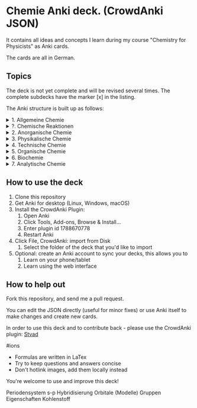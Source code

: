 # Chemie Anki deck. (CrowdAnki JSON)

It contains all ideas and concepts I learn during my course "Chemistry for Physicists" as Anki cards.

The cards are all in German.

## Topics
The deck is not yet complete and will be revised several times.
The complete subdecks have the marker [x] in the listing.

The Anki structure is built up as follows:

<details>
  <summary>1. Allgemeine Chemie</summary>

  <details>
    <summary>&nbsp;&nbsp;i. Atomaufbau</summary>

    * [X] Atommodelle
    * [X] Thomsonsche Atommodell
    * [X] Rutherfordsches Atommodell
    * [X] Rutherford Streuexperiment
    * [X] Bohrsche Atommodell
    * [X] Orbitalmodell
    * [ ] Balmer-Serie
    * [ ] Quantenmechanik
    * [ ] Wellenfunktion
    * [ ] Schrödinger Gleichung
    * [ ] Hamiltonoperator
    * [ ] Quantenzahl
    * [ ] Entartung (Quantenmechanik)
    * [ ] Atomorbital
    * [ ] Pauling-Schreibweise
    * [ ] Hundsche Regel
    * [ ] Regel des Energieminimums
    * [ ] Rumpfelektronen
    * [ ] Valenzelektronen
    * [ ] Ionisiserungsenergie
    * [ ] Elektronenaffinität
    * [ ] Elektronegativität
    * [ ] Atomgewicht
    * [ ] Atomradius
  </details>

  <details>
    <summary>&nbsp;&nbsp;ii. Periodensystem der Elemente</summary>

    * [ ] Periodensystem
    * [ ] Alkalimetalle
    * [ ] Alkalimetalle
    * [ ] Erdalkalimetalle
    * [ ] Übergangsmetalle
    * [ ] Lanthanoide
    * [ ] Actinoide
    * [ ] Metalle des p-Blocks
    * [ ] Halbmetalle
    * [ ] Nichtmetalle
    * [ ] Halogene
    * [ ] Edelgase
    * [ ] Hauptgruppen
    * [ ] Nebengruppen
    * [ ] Elektronenkonfiguration
    * [ ] Molekülion
    * [ ] Nomenklatur
    * [ ] IUPAC
    * [ ] Trivialname
      * Wichtigste Vertreter
    * [ ] Systematische Elementnamen
    * [ ] Aufbauprinzip
    * [ ] Edukte
    * [ ] Anion
    * [ ] Kation
    * [ ] Massenzahl
    * [ ] Nukleonenzahl
    * [ ] Masseneinheit
    * [ ] Nuklid
    * [ ] Isotope
    * [ ] Reinelement
    * [ ] Mischelement
    * [ ] Atommasse
  </details>

  <details>
    <summary>&nbsp;&nbsp;iii. Chemische Bindungen</summary>

    * [ ] Molekülorbitaltheorie
    * [ ] Prinzip vom kleinsten Zwang
    * [ ] Ionische Bindung
    * [ ] Isomerie
    * [ ] Summenformel
    * [ ] Dissoziation
    * [ ] Löslichkeitsprodukt
    * [ ] Phasenübergänge
    * [ ] Gemisch
    * [ ] Dimerisierung
    * [ ] Elektrolyt
    * [ ] Mesomerie
  </details>

  <details>
    <summary>&nbsp;&nbsp;iv. Grundlagen der Stöchiometrie</summary>

    * [ ] Gesetz der konstanten Proportionen
    * [ ] Gesetz der multiplen Proportionen
    * [ ] Massenerhaltungssatz
    * [ ] Teilchenzahl
    * [ ] Stoffmenge
    * [ ] Konzentration
    * [ ] Molalität
    * [ ] Molenbruch
    * [ ] Aktivität
    * [ ] Molare Reaktionsenthalphie
    * [ ] Gleichgewichtskonstante
  </details>

  <details>
    <summary>&nbsp;&nbsp;v. Säuren, Basen und Salze</summary>

    * [ ] Säure-Base-Konzepte
    * [ ] Säure - Base Gleichung
    * [ ] Säure-Base Titration
    * [ ] Autoprotolyse
    * [ ] pH-Wert
  </details>

  <details>
    <summary>&nbsp;&nbsp;vi. Chemische Stoffe</summary>

    * [ ] Stoff
      * [ ] Reinstoff
        * [ ] Verbindung
          * [ ] Molekular
          * [ ] Ionisch
        * [ ] Element
      * [ ] Gemisch
        * [ ] Heterogenes Gemisch
          * [ ] Schaum
          * [ ] Hartschaum
          * [ ] Aerosol
            * [ ] Rauch
            * [ ] Nebel
          * [ ] Suspension
          * [ ] Emulsion
          * [ ] Gemenge
      * [ ] Homogenes Gemisch
        * [ ] Gasgemisch
        * [ ] Legierung
        * [ ] Lösung
  </details>
</details>

<details>
  <summary>?. Chemische Reaktionen</summary>

  Kondensationsreaktion
  Veresterung

  <details>
    <summary>&nbsp;&nbsp;i. Oxidation und Reduktion</summary>

    * [ ] Redox-Reaktion
    * [ ] Oxidationszahl
    * [ ] Oxidationsmittel
    * [ ] Reduktionsmittel
  </details>

  <details>
    <summary>&nbsp;&nbsp;ii. Komplexbildungsreaktionen</summary>

    * [ ]
    * [ ]
    * [ ]
    * [ ]
  </details>

  <details>
    <summary>&nbsp;&nbsp;iii. Säure-Base-Reaktionen</summary>

    * [ ]
    * [ ]
    * [ ]
    * [ ]
  </details>

  <details>
    <summary>&nbsp;&nbsp;ii. Fällung</summary>

    * [ ]
    * [ ]
    * [ ]
    * [ ]
  </details>

  <details>
    <summary>&nbsp;&nbsp;ii. Festkörperreaktionen</summary>

    * [ ]
    * [ ]
    * [ ]
    * [ ]
  </details>

  <details>
    <summary>&nbsp;&nbsp;ii. Photochemische Reaktionen</summary>

    * [ ]
    * [ ]
    * [ ]
    * [ ]
  </details>
</details>

<details>
  <summary>2. Anorganische Chemie</summary>

  <details>
    <summary>&nbsp;&nbsp;i. Chemie der Metalle</summary>

    * [ ] Kristalle
    * [ ] Kristallstruktur
    * [ ] Kristallstrukturanalyse
    * [ ] Kristallwasser
    * [ ] Einkristall
    * [ ] Kugelpackung
    * [ ] Koordinationszahl
    * [ ] Elektronengasmodell
    * [ ] Duktilität
    * [ ] Valenzband
    * [ ] Leitungsband
    * [ ] Unedle Metalle
    * [ ] Elektrochemische Spannungsreihe
    * [ ] Daniell-Element
    * [ ] Leichtmetalle
    * [ ] Schwermetalle
  </details>

  <details>
    <summary>&nbsp;&nbsp;ii. Chemie der Nichtmetalle</summary>

    * [ ] Gruppe 1: Wasserstoff
      * [X] Hydrierung
        * [X] Hydride
      * [X] Dehydrierung
      * [X] Wasserstoffbrückenbindung
      * [ ] Wasser
      * [ ] Wasserstoffperoxid
    * [ ] Gruppe 2: Berylliumgruppe
    * [ ] Gruppe 3: Borgruppe
      * [ ] Borane
      * [ ] Mehrzentrenbindung
      * [ ] Diboran
      * [ ] Borsäure
    * [ ] Gruppe 4: Kohlenstoffgruppe
      * [ ] Graphit
      * [ ] Monolage
      * [ ] Graphen
      * [ ] Fullerene
      * [ ] Diamant
      * [ ] Silizium
      * [ ] Silikate
      * [ ] Silane
    * [ ] Gruppe 5: Stickstoffgruppe
      * [ ] Weißes Phosphor
      * [ ] Roter Phosphor
      * [ ] Schwarzer Phosphor
    * [ ] Gruppe 6: Challkogene
    * [ ] Gruppe 7: Halogene
    * [ ] Gruppe 8: Edelgase
  </details>

  <details>
    <summary>&nbsp;&nbsp;iii. Komplexchemie</summary>

    * [ ] Komplexchemie
    * [X] Koordinative Bindung
    * [X] Ligand
    * [X] Chelatkomplexe
    * [X] 18 Elektronen Regel
    * [X] Kristallfeldtheorie
    * [X] Ligandenfeldtheorie
    * [X] Wasserhärte
  </details>

  <details>
    <summary>&nbsp;&nbsp;iv. Festkörperchemie</summary>

    *
  </details>

  <details>
    <summary>&nbsp;&nbsp;v. Kristallographie</summary>

    *
  </details>

  <details>
    <summary>&nbsp;&nbsp;vi. Strukturchemie</summary>

    *
  </details>

  <details>
    <summary>&nbsp;&nbsp;vii. Metallorganische Chemie</summary>

    *
  </details>

  <details>
    <summary>&nbsp;&nbsp;iix. Kolloidchemie</summary>

    *
  </details>

  <details>
    <summary>&nbsp;&nbsp;ix. Atmosphärenchemie</summary>

    *
  </details>

  <details>
    <summary>&nbsp;&nbsp;x. Mineralsäuren</summary>

    *
  </details>
</details>

<details>
  <summary>3. Physikalische Chemie</summary>
  <details>
    <summary>&nbsp;&nbsp;i. Theoretische Chemie</summary>

    *
  </details>

  <details>
    <summary>&nbsp;&nbsp;ii. Chemische Thermodynamik</summary>
Chemie für Physiker, SS2018, TU Berlin

    * [X] Thermodynamik
      * [X] Klassische Thermodynamik
      * [X] Statistische Thermodynamik
    * [X] Nullter Hauptsatz der Thermodynamik
    * [X] Erster Hauptsatz der Thermodynamik
    * [ ] Zweite Hauptsatz der Thermodynamik
    * [ ] Dritter Hauptsatz der Thermodynamik
    * [ ] Thermodynamisches System
      * [X] Abgeschlossenes System
      * [X] Geschlossenes System
      * [X] Offenes System
    * [X] Wärmeenergie
    * [ ] Energie
      * [X] Exergie
      * [X] Anergie
    * [X] Zustandsgröße
      * [ ] Extensive Zustandsgrößen
        * [X] Innere Energie
        * [X] Enthalpie
        * [X] Entropie
        * [X] Volumen
        * [ ] Teilchenzahl
      * [ ] Intensive Zustandsgrößen
        * [ ] Temperatur
        * [ ] Druck
        * [ ] Teilchendichte
        * [ ] Chemisches Potential
    * [ ] Prozess
      * [ ] Prozessgröße
    * [ ] Zustandsänderung
      * [ ] Isochor
        * [ ] Gleichraumprozess
      * [ ] Isobar
        * [ ] Gleichdruckprozess
      * [ ] Isotherm
      * [ ] Isenthalp
      * [ ] Isentrop
      * [ ] Adiabatische Prozesse
    * [ ] Reversible Prozess
    * [ ] Ideales Gas
    * [ ] Reales Gas
      * [ ] Inversionstemperatur
      * [ ] Drosselvorgang
    * [ ] Kreisprozesse
      * [ ] Carnot-Prozess
    * [ ] Kritischer Punkt
    * [ ] Tripelpunkt
    * [ ] Kelvin
    * [ ] Volumenarbeit
    * [ ] Wärme
    * [ ] Thermochemie
      * [ ] Irreversible Reaktionen
      * [ ] Freiwilligkeit von Reaktionen
      * [ ] Die freie Reaktionsenthalphie
    * [ ] Hess’scher Wärmesatz
    * [ ] Gibbs-Helmholtz-Gleichung
    * [ ] Geschwindigkeitskonstante
    * [ ] Reaktionsgeschwindigkeit
    * [ ] Arrheniusgraph
  </details>

  <details>
    <summary>&nbsp;&nbsp;iii. Kinetik</summary>

    * Reaktionskinetik
    * Reaktionsraten
    * Katalysator
    * Katalyse
    * Aktivierungsenergie
  </details>

  <details>
    <summary>&nbsp;&nbsp;iv. Spektroskopie</summary>

    *
  </details>

  <details>
    <summary>&nbsp;&nbsp;v. Elektrochemie</summary>

    *
  </details>
</details>

<details>
  <summary>4. Technische Chemie</summary>

  <details>
    <summary>&nbsp;&nbsp;i. Chemische Geräte</summary>

    * [ ] Umkristallisation
    * [ ] Erlenmeyerkolben
    * [ ] Messkolben
    * [ ] Bürette
    * [ ] Uhrglas
    * [ ] Magnetrührer
    * [ ] Becherglas
    * [ ] Messzylinder
    * [ ] Trichter
    * [ ] Pippete
  </details>

  <details>
    <summary>&nbsp;&nbsp;ii. Gefahrensymbole</summary>

    * [ ] Gefahrensymbole
  </details>
</details>

<details>
  <summary>5. Organische Chemie</summary>

  * [X] Organische Chemie
  * [X] Allgemeine Summenformel
  * [X] Homologe Reihe
  * Isomerie
    * Konstitutionsisomerie
    * Stereoisomerie
      * Konfigurationsisomerie
        * Enantiomerie
        * Diasteromerie
      * Konformationsisomerie
    * Tautomerie
  * Reaktionstypen
    * Nucleophile Reaktionen
    * Elektrophile Reaktionen
    * Radikalische Reaktionen
  * Derivate
  * Aromatische Verbindungen
    * Einfache Aromaten
    * Kondensierte Aromaten
    * Kohlenwasserstoffe
    * Aromatische Ionen
    * Benzolderivate
    * Heteroaromaten
    * Halogenaromaten
  * Farbstoff
  * Einteilung nach Kohlenstoffgerüst
    * Acyclische Kohlenwasserstoffe
    * Gesättigt (Alkane)
    * Ungesättigt (Alkene und Alkine)
    * Cyclische Kohlenwasserstoffe
    * Heterocyclen
    * Biochemische Verbindungen (Alkaloide, Aminosäuren, Kohlenhydrate, Proteine, Steroide, Terpene, Vitamine)

  <details>
    <summary>&nbsp;&nbsp;i. Kohlenwasserstoffe</summary>

    * [X] Kohlenwasserstoffe
    * [X] Aliphatische Kohlenwasserstoffe
      * [X] Alkane
      * [X] Alkene
      * [X] Alkine
      * [X] Alicyclische Verbindungen
    * [X] Aromatische Kohlenwasserstoffe
      * [X] Hückel-Regel
      * [ ] Phenol
      * [ ] Polyzyilische aromatische Kohlenwasserstoffe
    * [X] Alkylgruppe
    * [X] Cycloalkane
  </details>

  <details>
    <summary>&nbsp;&nbsp;ii. Sauerstoff- und Hydroxyverbindungen</summary>
    * [X] Alkohole
      * [X] Hydroxilgruppe
      * [X] Alkanole
        * [X] Ethanol
      * [X] Alkenole
      * [X] Alkinole
      * [ ] Fettalkohole
      * [ ] Wachsalkohole
    * [X] Carbonylgruppe
      * [ ] Carbonsäuren
      * [ ] Ester
      * [ ] Aldehyde
      * [ ] Ketone
      * [ ] Ether
  </details>

  <details>
    <summary>&nbsp;&nbsp;ii. Stickstoffverbindungen</summary>
      * Amine
      * Amide
      * Diazoniumsalze
      * Nitroverbindungen, beispielsweise TNT
      * Nitrile
  </details>

  <details>
    <summary>&nbsp;&nbsp;ii. Schwefelverbindungen</summary>
      * Alkanthiole
      * Sulfide
      * Disulfide
      * Ester der Schwefelsäure
      * Sulfone
      * Sulfoxide
      * Thionamide
      * Thiolester
      * Thiosäure
  </details>

  <details>
    <summary>&nbsp;&nbsp;ii. Phosphorverbindungen</summary>
      * Phosphorsäureester
      * Phosphine, beispielsweise Triphenylphosphin
  </details>

  <details>
    <summary>&nbsp;&nbsp;ii. Metallorganische Verbindungen</summary>
      * Ferrocen
  </details>
</details>

<details>
  <summary>6. Biochemie</summary>
  <details>
    <summary>&nbsp;&nbsp;i. Medizinische Biochemie</summary>

    * Kohlenhydrate
    * Lipide
    * Nucleinsäuren
      * Nucleoside und Nucleotide
      * Die Raumstruktur der DNA
      * Entdeckung der DNA
      * RNA
    * Proteine
      * Aminosäure
      * Die Primärstruktur
      * Die Sekundärstruktur
      * Tertiär- und Quartierstruktur
      * Enzyme
      * Membranproteine
    * Biosynthese
  </details>

  <details>
    <summary>&nbsp;&nbsp;i. Ökologische Biochemie</summary>

    *
  </details>

  <details>
    <summary>&nbsp;&nbsp;i. <Pflanzenbiochemie/summary>

    *
  </details>

  <details>
    <summary>&nbsp;&nbsp;i. Immunbiochemie</summary>

    *
  </details>

  <details>
    <summary>&nbsp;&nbsp;i. Neurochemie</summary>

    *
  </details>

  <details>
    <summary>&nbsp;&nbsp;i. Naturstoffchemie</summary>

    *
  </details>

  <details>
    <summary>&nbsp;&nbsp;i. Enzymologie</summary>

    *
  </details>

  <details>
    <summary>&nbsp;&nbsp;i. Signaltransduktion</summary>

    *
  </details>
</details>

<details>
  <summary>7. Analytische Chemie</summary>

  <details>
    <summary>&nbsp;&nbsp;i. Qualitative Analyse</summary>

    * Nachweisreaktionen
    * Flammenfärbung
    * Papierchromatographie
  </details>

  <details>
    <summary>&nbsp;&nbsp;ii. Quantitativer Analyse</summary>

    * [ ] Chelatometrie
    * Photometrie
    * Lambert-Beersche Gesetz
    * Titration (Volumetrie)
    * Gravimetrie
    * Spektroskopie
    * [[Massenspektrometrie]] (MS)
    * Kernresonanz-Spektroskopie (NMR)
    * Chromatographie
    * Elektroanalytische Messmethoden
    * Chemosensoren
  </details>

  <details>
    <summary>&nbsp;&nbsp;iii. Strukturanalytik</summary>

    * Röntgenstrukturanalyse
  </details>
</details>

## How to use the deck
1. Clone this repository
1. Get Anki for desktop (Linux, Windows, macOS)
1. Install the CrowdAnki Plugin:
    1. Open Anki
    1. Click Tools, Add-ons, Browse & Install...
    1. Enter plugin id 1788670778
    1. Restart Anki
1. Click File, CrowdAnki: import from Disk
    1. Select the folder of the deck that you'd like to import
1. Optional: create an Anki account to sync your decks, this allows you to
    1. Learn on your phone/tablet
    1. Learn using the web interface

## How to help out

Fork this repository, and send me a pull request.

You can edit the JSON directly (useful for minor fixes) or use Anki itself to make changes and create new cards.

In order to use this deck and to contribute back - please use the CrowdAnki plugin: [Stvad](https://github.com/Stvad/CrowdAnki)

#ions

- Formulas are written in LaTex
- Try to keep questions and answers concise
- Don't hotlink images, add them locally instead

You're welcome to use and improve this deck!

Periodensystem
s-p Hybridisierung
Orbitale (Modelle)
Gruppen
  Eigenschaften
  Kohlenstoff
